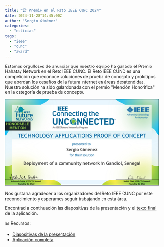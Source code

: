 ```yaml
---
title: "🏆 Premio en el Reto IEEE CUNC 2024"
date: 2024-11-28T14:45:00Z
author: "Sergio Giménez"
categories: 
  - "noticias"
tags: 
  - "ieee"
  - "cunc"
  - "award"
---
```


Estamos orgullosos de anunciar que nuestro equipo ha ganado el Premio Hahatay Network en el Reto IEEE CUNC. El Reto IEEE CUNC es una competición que reconoce soluciones de prueba de concepto y prototipos que abordan los desafíos de la futura internet en áreas desatendidas. Nuestra solución ha sido galardonada con el premio "Mención Honorífica" en la categoría de prueba de concepto.

![ieee_certificate](images/IEEE-CTU2024-winners-certificate-Sergio-Gimenez_1.png)

Nos gustaría agradecer a los organizadores del Reto IEEE CUNC por este reconocimiento y esperamos seguir trabajando en esta área.

Encontrad a continuación las diapositivas de la presentación y el [texto final](./files/Connected_the_unconnected_application_final.pdf) de la aplicación.

📊 Recursos:

* [Diapositivas de la presentación](files/IEEE-CTU-Presentation-Hahatay-Network.odp)
* [Aplicación completa](files/Connected_the_unconnected_application_final.pdf)


